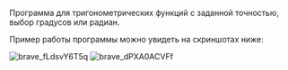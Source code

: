 Программа для тригонометрических функций с заданной точностью, выбор градусов или радиан.

Пример работы программы можно увидеть на скриншотах ниже:

![brave_fLdsvY6T5q](https://github.com/user-attachments/assets/84b3d627-73a6-4cd3-8b00-b1ae2066da00)
![brave_dPXA0ACVFf](https://github.com/user-attachments/assets/b2384484-7385-42c7-98f5-42be294d8bfa)
